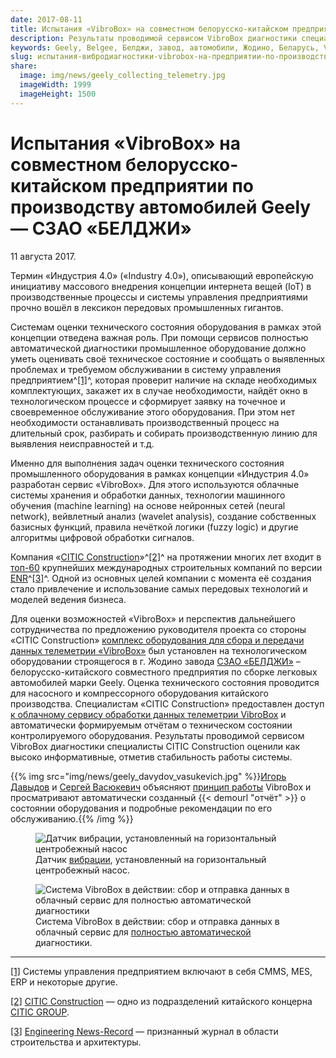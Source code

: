 ```yaml
---
date: 2017-08-11
title: Испытания «VibroBox» на совместном белорусско-китайском предприятии по производству автомобилей Geely — СЗАО «БЕЛДЖИ»
description: Результаты проводимой сервисом VibroBox диагностики специалисты CITIC Construction оценили как высоко информативные, отметив стабильность работы системы.
keywords: Geely, Belgee, Белджи, завод, автомобили, Жодино, Беларусь, VibroBox, Вибробокс, оценка состояния, мониторинг, оборудование, вибрация, вибродиагностика, диагностика
slug: испытания-вибродиагностики-vibrobox-на-предприятии-по-производству-автомобилей-geely-в-беларуси
share:
  image: img/news/geely_collecting_telemetry.jpg
  imageWidth: 1999
  imageHeight: 1500
---
```


# Испытания «VibroBox» на совместном белорусско-китайском предприятии по производству автомобилей Geely — СЗАО «БЕЛДЖИ»
<time class="publicationDate" datetime="2017-08-11T13:11:21+00:00" itemprop="datePublished">11 августа 2017.</time>
<div class="content">
Термин «Индустрия 4.0» («Industry 4.0»), описывающий европейскую инициативу массового внедрения концепции интернета вещей (IoT) в производственные процессы и системы управления предприятиями прочно вошёл в лексикон передовых промышленных гигантов.

Системам оценки технического состояния оборудования в рамках этой концепции отведена важная роль. При помощи сервисов полностью автоматической диагностики промышленное оборудование должно уметь оценивать своё техническое состояние и сообщать о выявленных проблемах и требуемом обслуживании в систему управления предприятием^<a href="#ftnt1" id="ftnt_ref1" name="ftnt_ref1">[1]</a>^, которая проверит наличие на складе необходимых комплектующих, закажет их в случае необходимости, найдёт окно в технологическом процессе и сформирует заявку на точечное и своевременное обслуживание этого оборудования. При этом нет необходимости останавливать производственный процесс на длительный срок, разбирать и собирать производственную линию для выявления неисправностей и т.д.

Именно для выполнения задач оценки технического состояния промышленного оборудования в рамках концепции «Индустрия 4.0» разработан сервис «VibroBox». Для этого используются облачные системы хранения и обработки данных, технологии машинного обучения (machine learning) на основе нейронных сетей (neural network), вейвлетный анализ (wavelet analysis), создание собственных базисных функций, правила нечёткой логики (fuzzy logic) и другие алгоритмы цифровой обработки сигналов.

Компания «<a href="http://construction.citic/en/into/index.html" target="_blank">CITIC Construction</a>»^<a href="#ftnt2" id="ftnt_ref2" name="ftnt_ref2">[2]</a>^ на протяжении многих лет входит в <a href="http://www.enr.com/toplists/2016-Top-250-International-Contractors1" target="_blank">топ-60</a> крупнейших международных строительных  компаний по версии <a href="http://www.enr.com/" target="_blank">ENR</a>^<a href="#ftnt3" id="ftnt_ref3" name="ftnt_ref3">[3]</a>^. Одной из основных целей компании с момента её создания стало привлечение и использование самых передовых технологий и моделей ведения бизнеса.

Для оценки возможностей «VibroBox» и перспектив дальнейшего сотрудничества по предложению руководителя проекта со стороны «CITIC Construction» <a href="https://www.vibrobox.ru/technology#аппаратная_платформа_сервиса_vibrobox" target="_blank">комплекс оборудования для сбора и передачи данных телеметрии «VibroBox»</a> был установлен на технологическом оборудовании строящегося в г. Жодино завода <a href="http://belgee.by/" target="_blank">СЗАО «БЕЛДЖИ»</a> – белорусско-китайского совместного предприятия по сборке легковых автомобилей марки Geely. Оценка технического состояния проводится для насосного и компрессорного оборудования китайского производства. Специалистам «CITIC Construction» предоставлен доступ <a href="https://demo.vibrobox.com/demo?locale=ru" target="_blank">к облачному сервису обработки данных телеметрии VibroBox</a> и автоматически формируемым отчётам о техническом состоянии контролируемого оборудования. Результаты проводимой сервисом VibroBox диагностики специалисты CITIC Construction оценили как высоко информативные, отметив стабильность работы системы.

{{% img src="img/news/geely_davydov_vasukevich.jpg" %}}[Игорь Давыдов](team#igor_davydov) и [Сергей Васюкевич](team#sergey_vasukevich) объясняют [принцип работы](technology) VibroBox и просматривают автоматически созданный {{< demourl "отчёт" >}} о состоянии оборудования и подробные рекомендации по его обслуживанию.{{% /img %}}


  <figure><img alt="Датчик вибрации, установленный на горизонтальный центробежный насос" src="https://www.vibrobox.ru/img/news/geely_vibration_sensor_on_a_pump.jpg" title="Датчик вибрации, установленный на горизонтальный центробежный насос"><figcaption>Датчик <a href="https://www.vibrobox.ru/technology#датчики_для_съёма_вибрационного_сигнала_и_данных_телеметрии">вибрации</a>, установленный на горизонтальный центробежный насос.</figcaption></figure>

  <figure><img alt="Система VibroBox в действии: сбор и отправка данных в облачный сервис для полностью автоматической диагностики" src="https://www.vibrobox.ru/img/news/geely_collecting_telemetry.jpg" title="Система VibroBox в действии: сбор и отправка данных в облачный сервис для полностью автоматической диагностики"><figcaption>Система VibroBox в действии: сбор и отправка данных в облачный сервис для <a href="https://www.vibrobox.ru/technology">полностью автоматической</a> диагностики.</figcaption></figure>
  <hr>
  <div>
    <p><a href="#ftnt_ref1" id="ftnt1" name="ftnt1">[1]</a> Системы управления предприятием включают в себя CMMS, MES, ERP и некоторые другие.</p>
  </div>
  <div>
    <p><a href="#ftnt_ref2" id="ftnt2" name="ftnt2">[2]</a> <a href="http://construction.citic/en/into/index.html" target="_blank">CITIC Construction</a> — одно из подразделений китайского концерна <a href="http://www.group.citic/wps/portal" target="_blank">CITIC GROUP</a>.</p>
  </div>
  <div>
    <p><a href="#ftnt_ref3" id="ftnt3" name="ftnt3">[3]</a> <a href="http://www.enr.com/" target="_blank">Engineering News-Record</a> — признанный журнал в области строительства и архитектуры.</p>
  </div>
</div>
</section>
